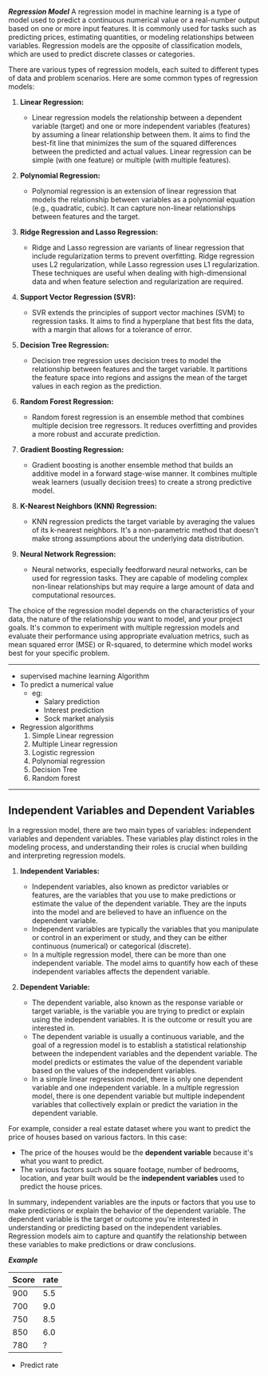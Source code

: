 ***Regression Model***
A regression model in machine learning is a type of model used to predict a continuous numerical value or a real-number output based on one or more input features. It is commonly used for tasks such as predicting prices, estimating quantities, or modeling relationships between variables. Regression models are the opposite of classification models, which are used to predict discrete classes or categories.

There are various types of regression models, each suited to different types of data and problem scenarios. Here are some common types of regression models:

1. **Linear Regression:**
   - Linear regression models the relationship between a dependent variable (target) and one or more independent variables (features) by assuming a linear relationship between them. It aims to find the best-fit line that minimizes the sum of the squared differences between the predicted and actual values. Linear regression can be simple (with one feature) or multiple (with multiple features).

2. **Polynomial Regression:**
   - Polynomial regression is an extension of linear regression that models the relationship between variables as a polynomial equation (e.g., quadratic, cubic). It can capture non-linear relationships between features and the target.

3. **Ridge Regression and Lasso Regression:**
   - Ridge and Lasso regression are variants of linear regression that include regularization terms to prevent overfitting. Ridge regression uses L2 regularization, while Lasso regression uses L1 regularization. These techniques are useful when dealing with high-dimensional data and when feature selection and regularization are required.

4. **Support Vector Regression (SVR):**
   - SVR extends the principles of support vector machines (SVM) to regression tasks. It aims to find a hyperplane that best fits the data, with a margin that allows for a tolerance of error.

5. **Decision Tree Regression:**
   - Decision tree regression uses decision trees to model the relationship between features and the target variable. It partitions the feature space into regions and assigns the mean of the target values in each region as the prediction.

6. **Random Forest Regression:**
   - Random forest regression is an ensemble method that combines multiple decision tree regressors. It reduces overfitting and provides a more robust and accurate prediction.

7. **Gradient Boosting Regression:**
   - Gradient boosting is another ensemble method that builds an additive model in a forward stage-wise manner. It combines multiple weak learners (usually decision trees) to create a strong predictive model.

8. **K-Nearest Neighbors (KNN) Regression:**
   - KNN regression predicts the target variable by averaging the values of its k-nearest neighbors. It's a non-parametric method that doesn't make strong assumptions about the underlying data distribution.

9. **Neural Network Regression:**
   - Neural networks, especially feedforward neural networks, can be used for regression tasks. They are capable of modeling complex non-linear relationships but may require a large amount of data and computational resources.

The choice of the regression model depends on the characteristics of your data, the nature of the relationship you want to model, and your project goals. It's common to experiment with multiple regression models and evaluate their performance using appropriate evaluation metrics, such as mean squared error (MSE) or R-squared, to determine which model works best for your specific problem.

---
- supervised machine learning Algorithm
- To predict a numerical value
  - eg:
    - Salary prediction
    - Interest prediction
    - Sock market analysis
- Regression algorithms
  1. Simple Linear regression
  2. Multiple Linear regression
  3. Logistic regression
  4. Polynomial regression
  5. Decision Tree
  6. Random forest
---

Independent Variables and Dependent Variables
---
In a regression model, there are two main types of variables: independent variables and dependent variables. These variables play distinct roles in the modeling process, and understanding their roles is crucial when building and interpreting regression models.

1. **Independent Variables:**
   - Independent variables, also known as predictor variables or features, are the variables that you use to make predictions or estimate the value of the dependent variable. They are the inputs into the model and are believed to have an influence on the dependent variable.
   - Independent variables are typically the variables that you manipulate or control in an experiment or study, and they can be either continuous (numerical) or categorical (discrete).
   - In a multiple regression model, there can be more than one independent variable. The model aims to quantify how each of these independent variables affects the dependent variable.

2. **Dependent Variable:**
   - The dependent variable, also known as the response variable or target variable, is the variable you are trying to predict or explain using the independent variables. It is the outcome or result you are interested in.
   - The dependent variable is usually a continuous variable, and the goal of a regression model is to establish a statistical relationship between the independent variables and the dependent variable. The model predicts or estimates the value of the dependent variable based on the values of the independent variables.
   - In a simple linear regression model, there is only one dependent variable and one independent variable. In a multiple regression model, there is one dependent variable but multiple independent variables that collectively explain or predict the variation in the dependent variable.

For example, consider a real estate dataset where you want to predict the price of houses based on various factors. In this case:

- The price of the houses would be the **dependent variable** because it's what you want to predict.
- The various factors such as square footage, number of bedrooms, location, and year built would be the **independent variables** used to predict the house prices.

In summary, independent variables are the inputs or factors that you use to make predictions or explain the behavior of the dependent variable. The dependent variable is the target or outcome you're interested in understanding or predicting based on the independent variables. Regression models aim to capture and quantify the relationship between these variables to make predictions or draw conclusions.

***Example***

| Score | rate |
|------|------|
| 900  | 5.5  |
 | 700  |9.0|
|750|8.5|
|850|6.0|
|780|?|
- Predict rate
